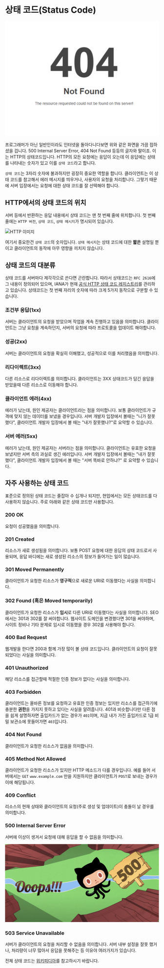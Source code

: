 # 상태 코드(Status Code)

![상태코드404](./img/status-code-02.png)

프로그래머가 아닌 일반인이라도 인터넷을 돌아다니다보면 위와 같은 화면을 가끔 접하셨을 겁니다. 500 Internal Server Error, 404 Not Found 등등의 글자와 말이죠. 이는 HTTP의 상태코드입니다. HTTP의 모든 요청에는 응답이 오는데 이 응답에는 상태를 나타내는 숫자가 있고 이를 `상태 코드`라고 합니다.

`상태 코드`는 3자리 숫자에 불과하지만 굉장히 중요한 역할을 합니다. 클라이언트는 이 상태 코드를 참고해서 에러 메시지를 띄우거나, 사용자의 요청을 처리합니다. 그렇기 때문에 서버 입장에서는 요청에 대한 상태 코드를 잘 선택해야 합니다.

## HTTP에서의 상태 코드의 위치

서버 등에서 반환하는 응답 내용에서 상태 코드는 맨 첫 번째 줄에 위치합니다. 첫 번째 줄에는 `HTTP 버전`, `상태 코드`, `상태 메시지`가 명시되어 있습니다.

![HTTP 이미지](https://media.prod.mdn.mozit.cloud/attachments/2016/08/09/13691/58390536967466a1a59ba98d06f43433/HTTP_Response.png)

여기서 중요한건 `상태 코드`의 숫자입니다. `상태 메시지`는 상태 코드에 대한 **짧은** 설명일 뿐이고 클라이언트의 동작에 아무 영향을 끼치지 않습니다.

## 상태 코드의 대분류

상태 코드를 서버마다 제각각으로 쓴다면 곤란합니다. 따라서 상태코드는 `RFC 2616`에 그 내용이 정의되어 있으며, IANA가 현재 [공식 HTTP 상태 코드 레지스트리](http://www.iana.org/assignments/http-status-codes/http-status-codes.xhtml)를 관리하고 있습니다. 상태코드는 첫 번째 자리의 숫자에 따라 크게 5가지 동작으로 구분할 수 있습니다.

### 조건부 응답(1xx)

서버는 클라이언트의 요청을 받았으며 작업을 계속 진행하고 있음을 의미합니다. 클라이언트는 그냥 요청을 계속하던지, 서버의 요청에 따라 프로토콜을 업데이트 해야합니다.

### 성공(2xx)

서버는 클라이언트의 요청을 확실히 이해했고, 성공적으로 이를 처리했음을 의미합니다.

### 리다이렉트(3xx)

다른 리소스로 리다이렉트를 의미합니다. 클라이언트는 3XX 상태코드가 담긴 응답을 받았을때 다른 리소스로 이동해야 합니다.

### 클라이언트 에러(4xx)

에러가 났는데, 원인 제공자는 클라이언트라는 점을 의미합니다. 보통 클라이언트가 규격에 맞지 않는 데이터를 보냈을 경우입니다. 서버 개발자 입장에서 볼때는 "니가 잘못했다", 클라이언트 개발자 입장에서 볼 때는 "내가 잘못했나?"로 요약할 수 있습니다.

### 서버 에러(5xx)

에러가 났는데, 원인 제공자는 서버라는 점을 의미합니다. 클라이언트는 유효한 요청을 보냈지만 서버 측의 과실로 생긴 에러입니다. 서버 개발자 입장에서 볼때는 "내가 잘못했다", 클라이언트 개발자 입장에서 볼 때는 "서버 똑바로 안하냐?" 로 요약할 수 있습니다.

## 자주 사용하는 상태 코드

표준으로 정의된 상태 코드는 줄잡아 수 십개나 되지만, 현업에서는 모든 상태코드를 다 사용하지 않습니다. 주로 아래와 같은 상태 코드만 사용합니다.

### 200 OK

요청이 성공했음을 의미합니다.

### 201 Created

리소스가 새로 생성됨을 의미합니다. 보통 POST 요청에 대한 응답의 상태 코드로서 사용되며, 응답 바디에는 새로 생성된 리소스의 정보가 들어가는 일이 많습니다.

### 301 Moved Permanently

클라이언트가 요청한 리소스가 **영구적**으로 새로운 URI로 이동했다는 사실을 의미합니다.

### 302 Found (혹은 Moved temporarily)

클라이언트가 요청한 리소스가 **임시**로 다른 URI로 이동했다는 사실을 의미합니다. SEO에서는 301과 302를 잘 써야합니다. 웹사이트 도메인을 변경했다면 301을 써야하며, 사이트 정비나 기타 문제로 임시로 이동했을 경우 302를 사용해야 합니다.

### 400 Bad Request

웹개발을 한다면 200과 함께 가장 많이 볼 상태 코드입니다. 클라이언트의 요청이 잘못되었다는 사실을 의미합니다.

### 401 Unauthorized

해당 리소스를 접근할때 적절한 인증 정보가 없다는 사실을 의미합니다.

### 403 Forbidden

클라이언트는 올바른 정보를 요청하고 유효한 인증 정보는 있지만 리소스를 접근하기에 충분한 **권한**을 가지지 못하고 있다는 사실을 알려줍니다. 401과 비슷합니다만 다른 점을 쉽게 설명하자면 출입카드가 없는 경우가 `401`이며, 지금 내가 가진 출입카드로 1급 비밀 보관소에 못들어가면 `403`입니다.

### 404 Not Found

클라이언트가 요청한 리소스가 없음을 의미합니다.

### 405 Method Not Allowed

클라이언트가 요청한 리소스가 있지만 HTTP 메소드가 다를 경우입니다. 예를 들어 서버에서는 `GET` `www.example.com` 만을 지원하지만 클라이언트가 `POST`로 보내는 경우가 이에 해당됩니다.

### 409 Conflict

리소스의 현재 상태와 클라이언트의 요청(주로 생성 및 업데이트)이 충돌이 날 경우를 의미합니다.

### 500 Internal Server Error

서버에 이상이 생겨서 요청에 대해 응답을 할 수 없음을 의미합니다.

![깃허브500](./img/status-code-01.png)

### 503 Service Unavailable

서버가 클라이언트의 요청을 처리할 수 없음을 의미합니다. 서버 내부 설정을 잘못 했거나, 처리량이 너무 많아서 응답을 못해주는 등 이유야 여러가지가 있습니다.

전체 상태 코드는 [위키피디아](https://en.wikipedia.org/wiki/List_of_HTTP_status_codes)를 참고하시기 바랍니다.
